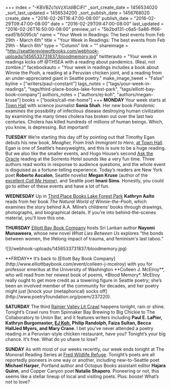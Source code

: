 +++
index = "-KBVBZc1sVzXUdlBCiFI"
_sort_create_date = 1456534020
_sort_last_updated = 1456534200
_sort_publish_date = 1456768020
create_date = "2016-02-26T16:47:00-08:00"
publish_date = "2016-02-29T09:47:00-08:00"
date = "2016-02-29T09:47:00-08:00"
last_updated = "2016-02-26T16:50:00-08:00"
preview_url = "5b2bd131-c6a5-5a86-ff66-ead51b5095cb"
name = "Your Week in Readings: The best events from Feb 29th - March 6th"
title = "Your Week in Readings: The best events from Feb 29th - March 6th"
type = "Column"
link = ""
shareimage = "http://seattlereviewofbooks.com/webhook-uploads/1456533731837/bloodmemory.jpg"
twitterauto = "Your week in readings kicks off @THSEA with a reading about pandemics. (Real, not zombie.)"
facebookauto = "Your week in readings includes a book about Winnie the Pooh, a reading at a Peruvian chicken joint, and a reading from an under-appreciated giant in Seattle poetry."
make_image_tweet = "False"
byline = ["writers/paul-constant"]
tags_notes = ["tags/your-week-in-readings", "tags/third-place-books-lake-forest-park", "tags/elliott-bay-book-company"]
authors_notes = ["authors/ej-koh", "authors/megan-kruse"]
books = ["books/call-me-home"]
+++
**MONDAY** Your week starts at [Town Hall](http://www2.bookstore.washington.edu/_events/events_cal.taf?evmonth=02&evyear=2016&eventid=2015121110254900&pre=20160221&pst=20160229) with science journalist **Sonia Shah**. Her new book *Pandemic* examines the possibility of infectious disease destroying human civilization by examining the many times cholera has broken out over the last two centuries. Cholera has killed hundreds of millions of human beings. Which, you know, is depressing. But important!

**TUESDAY**  We’re starting this day off by pointing out that Timothy Egan debuts his new book, *Meagher, From Irish Immigrant to Hero*, [at Town Hall](https://townhallseattle.org/event/timothy-egan-2/). Egan is one of Seattle’s heavyweights, and this is sure to be a huge reading. But we also like the smaller events, and Hugo House’s second [Ask the Oracle](https://www.facebook.com/events/172118549825910/) reading at the Sorrento Hotel sounds like a very fun time. Three authors read works in response to audience questions, and the whole event is disguised as a fortune-telling experience. Today’s readers are New York poet **Roberto Ascalon**, Seattle novelist **Megan Kruse** (author of the [excellent *Call Me Home*](http://seattlereviewofbooks.com/reviews/tolstoys-unhappy-family-moves-to-the-northwest/)), and Seattle poet **Imani Sims**. Honestly, you could go to either of these events and have a lot of fun.

**WEDNESDAY** Up in [Third Place Books Lake Forest Park](http://www.thirdplacebooks.com/event/kathryn-aalto-natural-world-winnie-pooh-walk-through-forest-inspired-hundred-acre-wood)  **Kathryn Aalto** reads from her book *The Natural World of Winnie-the-Pooh*, which examines the story behind A.A. Milne’s childrens’ books through drawings, photographs, and biographical details. If you’re into behind-the-scenes material, you’ll love this one.

**THURSDAY** [Elliott Bay Book Company](https://www.facebook.com/events/1741557519409192/)  hosts Sri Lankan author **Nayomi Munaweera**, whose new novel *What Lies Between Us* explores “the bonds between women, the lifelong impact of trauma, and feminism's last taboo.” 

<p class="image-left">![](/webhook-uploads/1456533731837/bloodmemory.jpg)</p>**FRIDAY** It’s back to [Elliott Bay Book Company](http://www.elliottbaybook.com/event/colleen-j-mcelroy) with you for professor emeritus at the University of Washington **Colleen J. McElroy**, who will read from her newest book of poems, *Blood Memory*. McElroy really ought to get more credit as a towering figure in Seattle poetry; she’s been an involved member of the community for decades, and her poetry might just [knock your (metaphorical) socks off](http://www.poetryfoundation.org/poem/237220).

**SATURDAY** The third [Rainier Valley Lit Crawl](https://www.facebook.com/events/230258920644420/) happens tonight, rain or shine. Tonight’s Crawl runs from Spinnaker Bay Brewing to Big Chickie to The Collaboratory to Union Bar, and it features writers including **Paul E. LaPier, Kathryn Burgomaster, [EJ Koh](http://seattlereviewofbooks.com/notes/2015/10/06/korean-war/), Philip Randolph, Faiza Sultan, Becca HallJed Myers, and Mary Crane**. I bet you’ve never attended a poetry reading in a Peruvian-style chicken restaurant, have you? Tonight’s your big chance. It’s free. What do yo uhave to lose?

**SUNDAY** As with most of our weeks recently, our week ends tonight at The Monorail Reading Series at [Fred Wildlife Refuge](https://www.facebook.com/events/1670245093227275/). Tonight’s poets are all reportedly pioneers in one way or another, including new-to-Seattle poet **Michael Harper**, Portland author and Octopus Books assistant editor **Hajara Quinn**, and Copper Canyon poet **Natalie Shapero**.  Pioneering or not, this seems like a stellar lineup of local and visiting poets. Plus: booze! What’s not to love?